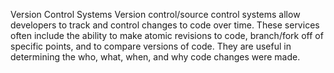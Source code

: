 Version Control Systems
Version control/source control systems allow developers to track and control changes to code over time. These services often include the ability to make atomic revisions to code, branch/fork off of specific points, and to compare versions of code. They are useful in determining the who, what, when, and why code changes were made.